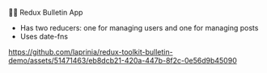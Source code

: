 🥗🥣 Redux Bulletin App

* Has two reducers: one for managing users and one for managing posts
* Uses date-fns

https://github.com/laprinia/redux-toolkit-bulletin-demo/assets/51471463/eb8dcb21-420a-447b-8f2c-0e56d9b45090

